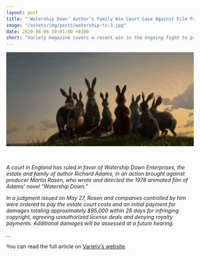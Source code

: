 ```yaml
---
layout: post
title: "‘Watership Down’ Author’s Family Win Court Case Against Film Producer"
image: "/assets/img/posts/watership-tv-3.jpg"
date: 2020-06-06 10:01:00 +0100
short: "Variety magazine covers a recent win in the ongoing fight to protect the rights for Watership Down and preserve the essence of Richard Adams's creation."
---
```


![Richard Adams](/assets/img/posts/watership-tv-3.jpg)

<br/>
  
_A court in England has ruled in favor of Watership Down Enterprises, the estate and family of author Richard Adams, in an action brought against producer Martin Rosen, who wrote and directed the 1978 animated film of Adams’ novel “Watership Down.”_

_In a judgment issued on May 27, Rosen and companies controlled by him were ordered to pay the estate court costs and an initial payment for damages totaling approximately $95,000 within 28 days for infringing copyright, agreeing unauthorized license deals and denying royalty payments. Additional damages will be assessed at a future hearing._

_..._

You can read the full article on [Variety's website](https://variety.com/2020/film/global/watership-down-richard-adams-1234622277/).